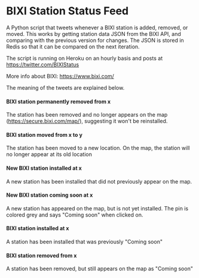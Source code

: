# BIXI Station Status Feed

A Python script that tweets whenever a BIXI station is added, removed, or moved. This works by getting station data JSON from the BIXI API, and comparing with the previous version for changes. The JSON is stored in Redis so that it can be compared on the next iteration.

The script is running on Heroku on an hourly basis and posts at https://twitter.com/BIXIStatus

More info about BIXI: https://www.bixi.com/

The meaning of the tweets are explained below.

#### BIXI station permanently removed from x
The station has been removed and no longer appears on the map (https://secure.bixi.com/map/), suggesting it won't be reinstalled.

#### BIXI station moved from x to y
The station has been moved to a new location. On the map, the station will no longer appear at its old location

#### New BIXI station installed at x
A new station has been installed that did not previously appear on the map.

#### New BIXI station coming soon at x
A new station has appeared on the map, but is not yet installed. The pin is colored grey and says "Coming soon" when clicked on.

#### BIXI station installed at x
A station has been installed that was previously "Coming soon"

#### BIXI station removed from x
A station has been removed, but still appears on the map as "Coming soon"
